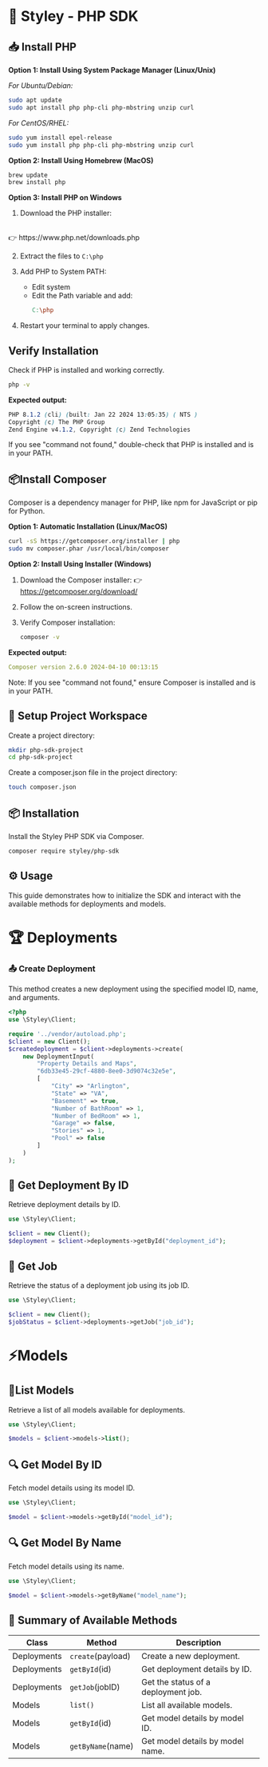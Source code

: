 # 🚀 Styley - PHP SDK

## 📥 **Install PHP**
**Option 1: Install Using System Package Manager (Linux/Unix)**

*For Ubuntu/Debian:*
```bash
sudo apt update
sudo apt install php php-cli php-mbstring unzip curl
```
*For CentOS/RHEL:*
```bash
sudo yum install epel-release
sudo yum install php php-cli php-mbstring unzip curl
```
**Option 2: Install Using Homebrew (MacOS)**
```bash
brew update
brew install php
```

**Option 3: Install PHP on Windows**
1. Download the PHP installer:
<br>
    👉 https://www.php.net/downloads.php

2. Extract the files to `C:\php`

3. Add PHP to System PATH:
    - Edit system 
    - Edit the Path variable and add:
        ```makefile
        C:\php
        ```
4. Restart your terminal to apply changes.

## **Verify Installation**
Check if PHP is installed and working correctly.

```bash
php -v
```
**Expected output:**

```scss
PHP 8.1.2 (cli) (built: Jan 22 2024 13:05:35) ( NTS )
Copyright (c) The PHP Group
Zend Engine v4.1.2, Copyright (c) Zend Technologies
```
If you see "command not found," double-check that PHP is installed and is in your PATH.

## **📦Install Composer**
Composer is a dependency manager for PHP, like npm for JavaScript or pip for Python.

**Option 1: Automatic Installation (Linux/MacOS)**
```bash
curl -sS https://getcomposer.org/installer | php
sudo mv composer.phar /usr/local/bin/composer
```
**Option 2: Install Using Installer (Windows)**

1. Download the Composer installer:
    👉 https://getcomposer.org/download/

2. Follow the on-screen instructions.

3. Verify Composer installation:
    ```bash
    composer -v
    ```
**Expected output:**
```yaml
Composer version 2.6.0 2024-04-10 00:13:15
```
Note: If you see "command not found," ensure Composer is installed and is in your PATH.

## 📁 **Setup Project Workspace**
Create a project directory:
```bash
mkdir php-sdk-project
cd php-sdk-project
```
Create a composer.json file in the project directory:

```bash
touch composer.json
```

## 📦 Installation
Install the Styley PHP SDK via Composer.

```bash
composer require styley/php-sdk
```
## ⚙️ Usage
This guide demonstrates how to initialize the SDK and interact with the available methods for deployments and models.

# 🏆 **Deployments**
### 📤 Create Deployment
This method creates a new deployment using the specified model ID, name, and arguments.
```php
<?php
use \Styley\Client;

require '../vendor/autoload.php';
$client = new Client();
$createdeployment = $client->deployments->create(
    new DeploymentInput(
        "Property Details and Maps",
        "6db33e45-29cf-4880-8ee0-3d9074c32e5e",
        [
            "City" => "Arlington",
            "State" => "VA",
            "Basement" => true,
            "Number of BathRoom" => 1,
            "Number of BedRoom" => 1,
            "Garage" => false,
            "Stories" => 1,
            "Pool" => false
        ]
    )
);
```

## 📄 **Get Deployment By ID**
Retrieve deployment details by ID.

```php
use \Styley\Client;

$client = new Client();
$deployment = $client->deployments->getById("deployment_id");
```

## 📜 **Get Job**
Retrieve the status of a deployment job using its job ID.

```php
use \Styley\Client;

$client = new Client();
$jobStatus = $client->deployments->getJob("job_id");
```

# ⚡**Models**

## 📜**List Models**
Retrieve a list of all models available for deployments.

```php
use \Styley\Client;

$models = $client->models->list();
```

## 🔍 **Get Model By ID**
Fetch model details using its model ID.

```php
use \Styley\Client;

$model = $client->models->getById("model_id");
```
## 🔍 **Get Model By Name**
Fetch model details using its name.

```php
use \Styley\Client;

$model = $client->models->getByName("model_name");
```
## 📘 **Summary of Available Methods**

Class       |Method           |Description 
------------|-----------------|-----------
Deployments	|`create`(payload)|Create a new deployment.
Deployments	|`getById`(id)	  |Get deployment details by ID.
Deployments	|`getJob`(jobID)  |Get the status of a deployment job.
Models	    |`list()`	      |List all available models.
Models	    |`getById`(id)	  |Get model details by model ID.
Models	    |`getByName`(name)|	Get model details by model name.
